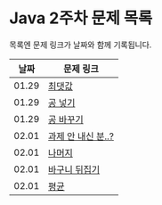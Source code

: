 # Java 2주차 문제 목록

목록엔 문제 링크가 날짜와 함께 기록됩니다.

|날짜|문제 링크|
|------|---|
|01.29|[최댓값](https://www.acmicpc.net/problem/2562)
|01.29|[공 넣기](https://www.acmicpc.net/problem/10810)
|01.29|[공 바꾸기](https://www.acmicpc.net/problem/10813)
|02.01|[과제 안 내신 분..?](https://www.acmicpc.net/problem/5597)
|02.01|[나머지](https://www.acmicpc.net/problem/3052)
|02.01|[바구니 뒤집기](https://www.acmicpc.net/problem/10811)
|02.01|[평균](https://www.acmicpc.net/problem/1546)
